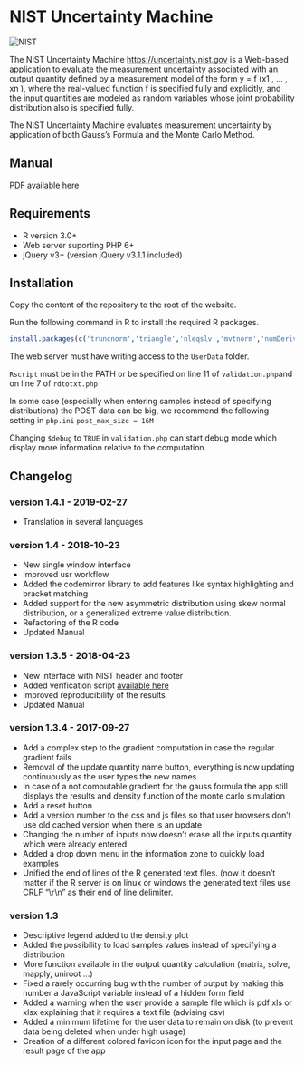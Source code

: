 # NIST Uncertainty Machine
![NIST](https://nccoe.nist.gov/sites/all/themes/custom/nccoe2x/asset/img/NIST_logo.svg)

The NIST Uncertainty Machine https://uncertainty.nist.gov is a Web-based
application to evaluate the measurement uncertainty associated
with an output quantity defined by a measurement model of the form
y = f (x1 , ... , xn
), where the real-valued function f is specified fully and explicitly,
and the input quantities are modeled as random variables whose joint
probability distribution also is specified fully.

The NIST Uncertainty Machine evaluates measurement uncertainty by application of both Gauss’s Formula and the Monte Carlo Method.


## Manual
[PDF available here](https://uncertainty.nist.gov/NISTUncertaintyMachine-UserManual.pdf)

## Requirements
* R version 3.0+
* Web server suporting PHP 6+
* jQuery v3+ (version jQuery v3.1.1 included)

## Installation
Copy the content of the repository to the root of the website.

Run the following command in R to install the required R packages.
```R
install.packages(c('truncnorm','triangle','nleqslv','mvtnorm','numDeriv','evd','sn'), repos='http://cran.rstudio.com/')
```

The web server must have writing access to the ```UserData``` folder.

`Rscript` must be in the PATH or be specified on line 11 of `validation.php`and on line 7 of `rdtotxt.php`

In some case (especially when entering samples instead of specifying distributions) the POST data can be big, we recommend the following setting in `php.ini`
 `post_max_size = 16M`

 Changing 	```$debug``` to ```TRUE``` in ```validation.php``` can start debug mode which display more information relative to the computation.
## Changelog
### version 1.4.1 - 2019-02-27
 - Translation in several languages

### version 1.4 - 2018-10-23
  - New single window interface
  - Improved usr workflow
  - Added the codemirror library to add features like syntax highlighting and bracket matching  
  - Added support for the new asymmetric distribution using skew normal distribution, or a generalized extreme value distribution.
  - Refactoring of the R code
  - Updated Manual

### version 1.3.5 - 2018-04-23
  - New interface with NIST header and footer
  - Added verification script [available here](https://uncertainty.nist.gov/verification.php)
  - Improved reproducibility of the results
  - Updated Manual


### version 1.3.4 - 2017-09-27
  - Add a complex step to the gradient computation in case the regular gradient fails
  - Removal of the update quantity name button, everything is now updating continuously as the user types the new names.
  - In case of a not computable gradient for the gauss formula the app still displays the results and density function of the monte carlo simulation
  - Add a reset button
  - Add a version number to the css and js files so that user browsers don’t use old cached version when there is an update
  - Changing the number of inputs now doesn’t erase all the inputs quantity which were already entered
  - Added a drop down menu in the information zone to quickly load examples
  - Unified the end of lines of the R generated text files. (now it doesn’t matter if the R server is on linux or windows the generated text files use CRLF “\r\n” as their end of line delimiter.    

### version 1.3
  - Descriptive legend added to the density plot
  - Added the possibility to load samples values instead of specifying a distribution
  - More function available in the output quantity calculation (matrix, solve, mapply, uniroot ...)
  - Fixed a rarely occurring bug with the number of output by making this number a JavaScript variable instead of a hidden form field
  - Added a warning when the user provide a sample file which is pdf xls or xlsx explaining that it requires a text file (advising csv)
  - Added a minimum lifetime for the user data to remain on disk (to prevent data being deleted when under high usage)
  - Creation of a different colored favicon icon for the input page and the result page of the app
